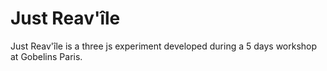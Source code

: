 # Just Reav'île

Just Reav'île is a three js experiment developed during a 5 days workshop at Gobelins Paris.
